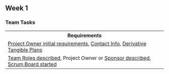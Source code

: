 ## Week 1
### Team Tasks
<table>
   <tr>
    <th>Requirements</th>
   </tr>
   <tr>
    <td> <a href="https://github.com/sanvi1855544/testprep/wiki/Project-Description"> Project Owner initial requirements</a>, <a href="https://github.com/sanvi1855544/testprep/wiki/Project-Plans,-Ideas,-Wires">Contact Info</a>, <a href="https://github.com/sanvi1855544/testprep/wiki/Project-Plans,-Ideas,-Wires">Derivative Tangible Plans</a>
  </tr>
  <tr>
    <td> <a href="https://github.com/sanvi1855544/testprep#readme">Team Roles described</a>, Project Owner or <a href="https://github.com/sanvi1855544/testprep/wiki/Project-Description">Sponsor described</a>, <a href="https://github.com/sanvi1855544/testprep/projects/1">Scrum Board started</a> </td>
  </tr>
  
</table>
